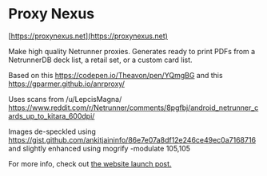 # Proxy Nexus

[https://proxynexus.net](https://proxynexus.net)

Make high quality Netrunner proxies. Generates ready to print PDFs from a NetrunnerDB deck list, a retail set, or a custom card list. 

Based on this https://codepen.io/Theavon/pen/YQmgBG
and this https://gparmer.github.io/anrproxy/

Uses scans from /u/LepcisMagna/ https://www.reddit.com/r/Netrunner/comments/8pgfbj/android_netrunner_cards_up_to_kitara_600dpi/

Images de-speckled using https://gist.github.com/ankitjaininfo/86e7e07a8df12e246ce49ec0a7168716
and slightly enhanced using mogrify -modulate 105,105

For more info, check out [the website launch post.](https://proxynexus.net/blog.html#entry1)